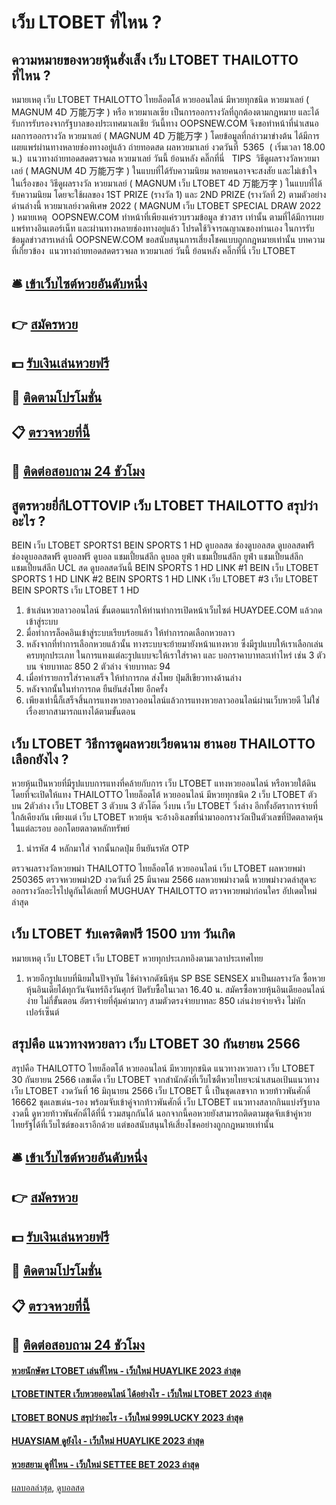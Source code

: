 # เว็บ LTOBET ที่ไหน ?
## ความหมายของหวยหุ้นฮั่งเส็ง เว็บ LTOBET THAILOTTO ที่ไหน ?
หมายเหตุ เว็บ LTOBET THAILOTTO ไทยล็อตโต้ หวยออนไลน์ มีหวยทุกชนิด หวยมาเลย์ ( MAGNUM 4D 万能万字 ) หรือ หวยมาเลเซีย เป็นการออกรางวัลที่ถูกต้องตามกฎหมาย และได้รับการรับรองจากรัฐบาลของประเทศมาเลเชีย
วันนี้ทาง OOPSNEW.COM จึงขอทำหน้าที่นำเสนอ ผลการออกรางวัล หวยมาเลย์ ( MAGNUM 4D 万能万字 ) โดยข้อมูลที่กล่าวมาข่างต้น ได้มีการเผยแพร่ผ่านทางหลายช่องทางอยู่แล้ว
ถ่ายทอดสด ผลหวยมาเลย์ งวดวันที่  5365  ( เริ่มเวลา 18.00 น.)
 แนวทางถ่ายทอดสดตรวจผล หวยมาเลย์ วันนี้ ย้อนหลัง คลิ๊กที่นี่  
TIPS  วิธีดูผลรางวัลหวยมาเลย์ ( MAGNUM 4D 万能万字 ) ในแบบที่ได้รับความนิยม
หลายคนอาจจะสงสัย และไม่เข้าใจ ในเรื่องของ วิธีดูผลรางวัล หวยมาเลย์ ( MAGNUM เว็บ LTOBET 4D 万能万字 ) ในแบบที่ได้รับความนิยม โดยจะใช้ผลของ 1ST PRIZE (รางวัล 1) และ 2ND PRIZE (รางวัลที่ 2) ตามตัวอย่างด่านล่างนี้
หวยมาเลย์งวดพิเศษ 2022 ( MAGNUM เว็บ LTOBET SPECIAL DRAW 2022 )
หมายเหตุ  OOPSNEW.COM ทำหน้าที่เพียงแค่รวบรวมข้อมูล ข่าวสาร เท่านั้น ตามที่ได้มีการเผยแพร่ทางอินเตอร์เน็ท และผ่านทางหลายช่องทางอยู่แล้ว โปรดใช้วิจารณญาณของท่านเอง ในการรับข้อมูลข่าวสารเหล่านี้ OOPSNEW.COM ขอสนับสนุนการเสี่ยงโชคแบบถูกกฎหมายเท่านั้น
บทความที่เกี่ยวข้อง
 แนวทางถ่ายทอดสดตรวจผล หวยมาเลย์ วันนี้ ย้อนหลัง คลิ๊กที่นี่ เว็บ LTOBET  

## 🛎 [เข้าเว็บไซต์หวยอันดับหนึ่ง](https://bit.ly/3BG5bNw)
## 👉 [สมัครหวย](https://bit.ly/3BG5bNw)
## 💵 [รับเงินเล่นหวยฟรี](https://bit.ly/3C3mvgS)
## 👑 [ติดตามโปรโมชั่น](https://bit.ly/3C3mvgS)
## 📋 [ตรวจหวยที่นี้](https://bit.ly/3C3mvgS)
## 📱 [ติดต่อสอบถาม 24 ชัวโมง](https://bit.ly/3C3mvgS)

## สูตรหวยยี่กีLOTTOVIP เว็บ LTOBET THAILOTTO สรุปว่าอะไร ?
BEIN เว็บ LTOBET SPORTS1 BEIN SPORTS 1 HD ดูบอลสด ช่องดูบอลสด ดูบอลสดฟรี ช่องดูบอลสดฟรี ดูบอลฟรี ดูบอล แชมเปี้ยนส์ลีก ดูบอล ยูฟ่า แชมเปี้ยนส์ลีก ยูฟ่า แชมเปี้ยนส์ลีก แชมเปี้ยนส์ลีก UCL สด ดูบอลสดวันนี้
BEIN SPORTS 1 HD
LINK #1 BEIN เว็บ LTOBET SPORTS 1 HD
LINK #2 BEIN SPORTS 1 HD
LINK เว็บ LTOBET #3 เว็บ LTOBET BEIN SPORTS เว็บ LTOBET 1 HD
1. ข้าเล่นหวยลาวออนไลน์ ขั้นตอนแรกให้ท่านทำการเปิดหน้าเว็บไซต์ HUAYDEE.COM แล้วกดเข้าสู่ระบบ
2. มื่อทำการล็อคอินเข้าสู่ระบบเรียบร้อยแล้ว ให้ทำการกดเลือกหวยลาว
3. หลังจากที่ทำการเลือกหวยแล้วนั้น ทางระบบจะย้ายมายังหน้าแทงหวย ซึ่งมีรูปแบบให้เราเลือกเล่นครบทุกประเภท ในการแทงแต่ละรูปแบบจะให้เราใส่ราคา และ บอกราคาบาทละเท่าไหร่ เช่น 3 ตัวบน จ่ายบาทละ 850 2 ตัวล่าง จ่ายบาทละ 94
4. เมื่อทำรายการใส่ราคาเสร็จ ให้ทำการกด ส่งโพย ปุ่มสีเขียวทางด้านล่าง
5. หลังจากนั้นในทำการกด ยืนยันส่งโพย อีกครั้ง
6. เพียงเท่านี้ก็เสร็จสิ้นการแทงหวยลาวออนไลน์แล้วการแทงหวยลาวออนไลน์ผ่านเว็บหวยดี ไม่ใช่เรื่องยากสามารถแทงได้ตามขั้นตอน

## เว็บ LTOBET วิธีการดูผลหวยเวียดนาม ฮานอย THAILOTTO เลือกยังไง ?
หวยหุ้นเป็นหวยที่มีรูปแบบการแทงที่คล้ายกับการ เว็บ LTOBET แทงหวยออนไลน์ หรือหวยใต้ดิน โดยที่จะเปิดให้แทง THAILOTTO ไทยล็อตโต้ หวยออนไลน์ มีหวยทุกชนิด 2 เว็บ LTOBET ตัวบน 2ตัวล่าง เว็บ LTOBET 3 ตัวบน 3 ตัวโต๊ด วิ่งบน เว็บ LTOBET วิ่งล่าง อีกทั้งอัตราการจ่ายที่ใกล้เคียงกัน เพียงแต่ เว็บ LTOBET หวยหุ้น จะอ้างอิงเลขที่นำมาออกรางวัลเป็นตัวเลขที่ปิดตลาดหุ้นในแต่ละรอบ ออกโดยตลาดหลักทรัพย์
1. นำรหัส 4 หลักมาใส่ จากนั้นกดปุ่ม ยืนยันรหัส OTP

ตรวจผลรางวัลหวยพม่า THAILOTTO ไทยล็อตโต้ หวยออนไลน์ เว็บ LTOBET ผลหวยพม่า 250365 ตรวจหวยพม่า2D งวดวันที่ 25 มีนาคม 2566 ผลหวยพม่างวดนี้ หวยพม่างวดล่าสุดจะออกรางวัลอะไรไปดูกันได้เลยที่ MUGHUAY THAILOTTO ตรวจหวยพม่าก่อนใคร อัปเดตใหม่ล่าสุด

## เว็บ LTOBET รับเครดิตฟรี 1500 บาท วันเกิด
หมายเหตุ เว็บ LTOBET เว็บ LTOBET หวยทุกประเภทอิงตามเวลาประเทศไทย
1. หวยอีกรูปแบบที่นิยมในปัจจุบัน ใช้ค่าจากดัชนีหุ้น SP BSE SENSEX มาเป็นผลรางวัล ซื้อหวยหุ้นอินเดียได้ทุกวันจันทร์ถึงวันศุกร์ ปิดรับซื้อในเวลา 16.40 น. สมัครซื้อหวยหุ้นอินเดียออนไลน์ง่าย ไม่กี่ขั้นตอน อัตราจ่ายที่คุ้มค่ามากๆ สามตัวตรงจ่ายบาทละ 850 เล่นง่ายจ่ายจริง ไม่หักเปอร์เซ็นต์

## สรุปคือ แนวทางหวยลาว เว็บ LTOBET 30 กันยายน 2566
สรุปคือ THAILOTTO ไทยล็อตโต้ หวยออนไลน์ มีหวยทุกชนิด แนวทางหวยลาว เว็บ LTOBET 30 กันยายน 2566 เลขเด็ด เว็บ LTOBET จากสำนักดังที่เว็บไซตืหวยไทยจะนำเสนอเป้นแนวทาง เว็บ LTOBET งวดวันที่ 16 มิถุนายน 2566 เว็บ LTOBET นี้ เป็นชุดเลขจาก หวยท้าวพันศักดิ์ 16662 ชุดเลขเด่น-รอง พร้อมจับเข้าคู่จากท้าวพันศักดิ์ เว็บ LTOBET แนวทางสลากกินแบ่งรัฐบาลงวดนี้ ดูหวยท้าวพันศักดิ์ได้ที่นี่ รวมสนุกกันได้ นอกจากนี้คอหวยยังสามารถติดตามชุดจับเข้าคู่หวยไทยรัฐได้ที่เว็บไซต์ของเราอีกด้วย แต่ขอสนับสนุนให้เสี่ยงโชคอย่างถูกกฎหมายเท่านั้น

## 🛎 [เข้าเว็บไซต์หวยอันดับหนึ่ง](https://bit.ly/3BG5bNw)
## 👉 [สมัครหวย](https://bit.ly/3BG5bNw)
## 💵 [รับเงินเล่นหวยฟรี](https://bit.ly/3C3mvgS)
## 👑 [ติดตามโปรโมชั่น](https://bit.ly/3C3mvgS)
## 📋 [ตรวจหวยที่นี้](https://bit.ly/3C3mvgS)
## 📱 [ติดต่อสอบถาม 24 ชัวโมง](https://bit.ly/3C3mvgS)

#### [หวยนักษัตร LTOBET เล่นที่ไหน - เว็บใหม่ HUAYLIKE 2023 ล่าสุด](https://atom.io/themes/หวยนักษัตร%20ltobet%20เล่นที่ไหน%20-%20เว็บใหม่%20huaylike%202023%20ล่าสุด)
#### [LTOBETINTER เว็บหวยออนไลน์ ได้อย่างไร - เว็บใหม่ LTOBET 2023 ล่าสุด](https://atom.io/themes/ltobetinter%20เว็บหวยออนไลน์%20ได้อย่างไร%20-%20เว็บใหม่%20ltobet%202023%20ล่าสุด)
#### [LTOBET BONUS สรุปว่าอะไร - เว็บใหม่ 999LUCKY 2023 ล่าสุด](https://atom.io/themes/ltobet%20bonus%20สรุปว่าอะไร%20-%20เว็บใหม่%20999lucky%202023%20ล่าสุด)
#### [HUAYSIAM ดูยังไง - เว็บใหม่ HUAYLIKE 2023 ล่าสุด](https://atom.io/themes/huaysiam%20ดูยังไง%20-%20เว็บใหม่%20huaylike%202023%20ล่าสุด)
#### [หวยสยาม ดูที่ไหน - เว็บใหม่ SETTEE BET 2023 ล่าสุด](https://atom.io/themes/หวยสยาม%20ดูที่ไหน%20-%20เว็บใหม่%20settee%20bet%202023%20ล่าสุด)

[ผลบอลล่าสุด](https://siamsport.tv "ผลบอลล่าสุด"), [ดูบอลสด](https://siamsport.tv/ดูบอลสด "ดูบอลสด")